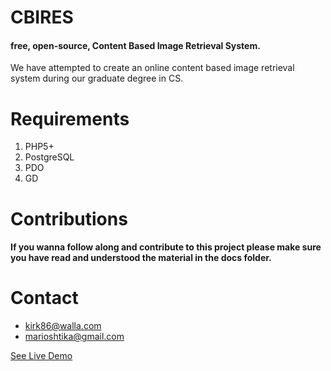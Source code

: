 CBIRES
========

#### free, open-source, Content Based Image Retrieval System.

We have attempted to create an online content based image retrieval system during our graduate degree in CS.

 
Requirements
==============

1. PHP5+
2. PostgreSQL
3. PDO
4. GD


Contributions
===============

#### If you wanna follow along and contribute to this project please make sure you have read and understood the material in the docs folder.


Contact
=========
* kirk86@walla.com
* marioshtika@gmail.com 

[See Live Demo](http:/83.212.99.182/vhosts/cbires.com/htdocs "")
